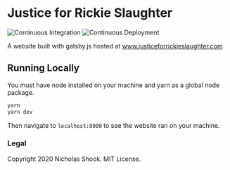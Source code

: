# Justice for Rickie Slaughter

![Continuous Integration](https://github.com/shicholas/justice-for-rickie/workflows/continuous_integration/badge.svg)
![Continuous Deployment](https://github.com/shicholas/justice-for-rickie/workflows/continuous_deployment/badge.svg)

A website built with gatsby.js hosted at www.justiceforrickieslaughter.com

## Running Locally

You must have node installed on your machine and yarn as a global node package.

```bash
yarn
yarn dev
```

Then navigate to `localhost:8000` to see the website ran on your machine.

### Legal

Copyright 2020 Nicholas Shook. MIT License.
